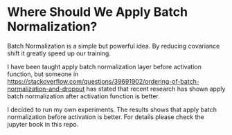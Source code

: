 
# Where Should We Apply Batch Normalization?

Batch Normalization is a simple but powerful idea. By reducing covariance shift it greatly speed up our training. 

I have been taught apply batch normalization layer before activation function, but someone in https://stackoverflow.com/questions/39691902/ordering-of-batch-normalization-and-dropout has stated that recent research has shown apply batch normalization after activation function is better. 

I decided to run my own experiments. The results shows that apply batch normalization before activation is better. For details please check the jupyter book in this repo.
